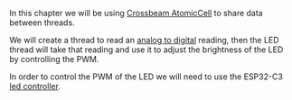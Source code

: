In this chapter we will be using [Crossbeam AtomicCell](https://docs.rs/crossbeam/latest/crossbeam/atomic/struct.AtomicCell.html) to share data between threads.

We will create a thread to read an [analog to digital](https://www.electronics-tutorials.ws/combination/analogue-to-digital-converter.html) reading, then the LED thread will take that reading and
use it to adjust the brightness of the LED by controlling the PWM.

In order to control the PWM of the LED we will need to use the ESP32-C3 [led controller](https://docs.espressif.com/projects/esp-idf/en/latest/esp32/api-reference/peripherals/ledc.html).

